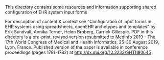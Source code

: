 This directory contains some resources and information supporting shared configuration of EHR system input forms

For description of content & context see "Configuration of input forms in EHR systems using spreadsheets, openEHR archetypes and templates" by  Erik Sundvall, Annika Terner, Helen Broberg, Carrick Gillespie. PDF in this directory is a pre-print, revised version resubmitted to Medinfo 2019 – The 17th World Congress of Medical and Health Informatics, 25-30 August 2019, Lyon, France. Published version of tha paper is available in conference proceedings (pages 1781-1782) at http://dx.doi.org/10.3233/SHTI190645 

